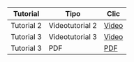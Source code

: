 | **Tutorial** | **Tipo**         | **Clic** |
|---------------|------------------|-------------|
| Tutorial 2    | Videotutorial 2  | [Video](https://drive.google.com/file/d/1TZY2HgwJMPkDV-j6sCc5RZ2HHIqMxXAg/view?usp=sharing) |
| Tutorial 3    | Videotutorial 3  | [Video](https://drive.google.com/file/d/1tnWvj_0YQampEhcrYVv4oEJl4QBvkrUW/view?usp=drive_link) |
| Tutorial 3     | PDF              | [PDF](https://github.com/daniela1605/TutorialeUnity/blob/main/Tutorial3.pdf) |

